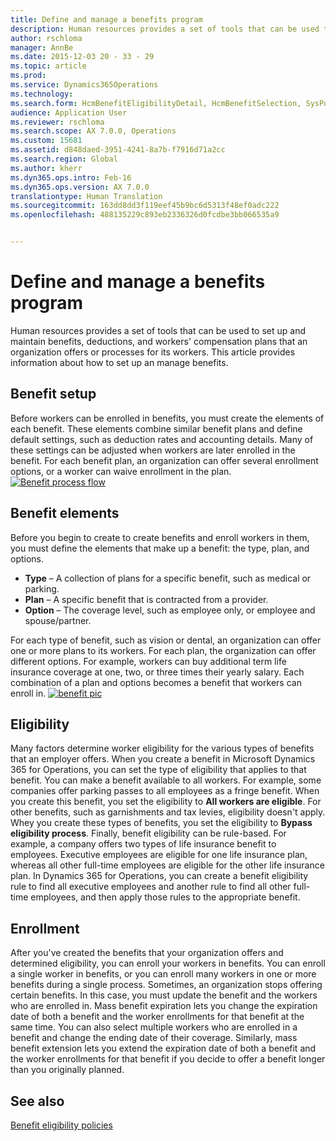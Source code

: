 ```yaml
---
title: Define and manage a benefits program
description: Human resources provides a set of tools that can be used to set up and maintain benefits, deductions, and workers&quot; compensation plans that an organization offers or processes for its workers. This article provides information about how to set up an manage benefits.
author: rschloma
manager: AnnBe
ms.date: 2015-12-03 20 - 33 - 29
ms.topic: article
ms.prod: 
ms.service: Dynamics365Operations
ms.technology: 
ms.search.form: HcmBenefitEligibilityDetail, HcmBenefitSelection, SysPolicyListPage, SysPolicySourceDocumentRuleType
audience: Application User
ms.reviewer: rschloma
ms.search.scope: AX 7.0.0, Operations
ms.custom: 15681
ms.assetid: d848daed-3951-4241-8a7b-f7916d71a2cc
ms.search.region: Global
ms.author: kherr
ms.dyn365.ops.intro: Feb-16
ms.dyn365.ops.version: AX 7.0.0
translationtype: Human Translation
ms.sourcegitcommit: 163dd8dd3f119eef45b9bc6d5313f48ef0adc222
ms.openlocfilehash: 488135229c893eb2336326d0fcdbe3bb066535a9


---
```


# <a name="define-and-manage-a-benefits-program"></a>Define and manage a benefits program

Human resources provides a set of tools that can be used to set up and maintain benefits, deductions, and workers' compensation plans that an organization offers or processes for its workers. This article provides information about how to set up an manage benefits.

<a name="benefit-setup"></a>Benefit setup
-------------

Before workers can be enrolled in benefits, you must create the elements of each benefit. These elements combine similar benefit plans and define default settings, such as deduction rates and accounting details. Many of these settings can be adjusted when workers are later enrolled in the benefit. For each benefit plan, an organization can offer several enrollment options, or a worker can waive enrollment in the plan. [![Benefit process flow](./media/benefit-process-flow1.png)](./media/benefit-process-flow1.png)

## <a name="benefit-elements"></a>Benefit elements
Before you begin to create to create benefits and enroll workers in them, you must define the elements that make up a benefit: the type, plan, and options.

-   **Type** – A collection of plans for a specific benefit, such as medical or parking.
-   **Plan** – A specific benefit that is contracted from a provider.
-   **Option** – The coverage level, such as employee only, or employee and spouse/partner.

For each type of benefit, such as vision or dental, an organization can offer one or more plans to its workers. For each plan, the organization can offer different options. For example, workers can buy additional term life insurance coverage at one, two, or three times their yearly salary. Each combination of a plan and options becomes a benefit that workers can enroll in. [![benefit pic](./media/benefit-pic.png)](./media/benefit-pic.png)

## <a name="eligibility"></a>Eligibility
Many factors determine worker eligibility for the various types of benefits that an employer offers. When you create a benefit in Microsoft Dynamics 365 for Operations, you can set the type of eligibility that applies to that benefit. You can make a benefit available to all workers. For example, some companies offer parking passes to all employees as a fringe benefit. When you create this benefit, you set the eligibility to **All workers are eligible**. For other benefits, such as garnishments and tax levies, eligibility doesn't apply. Whey you create these types of benefits, you set the eligibility to **Bypass eligibility process**. Finally, benefit eligibility can be rule-based. For example, a company offers two types of life insurance benefit to employees. Executive employees are eligible for one life insurance plan, whereas all other full-time employees are eligible for the other life insurance plan. In Dynamics 365 for Operations, you can create a benefit eligibility rule to find all executive employees and another rule to find all other full-time employees, and then apply those rules to the appropriate benefit.

## <a name="enrollment"></a>Enrollment
After you've created the benefits that your organization offers and determined eligibility, you can enroll your workers in benefits. You can enroll a single worker in benefits, or you can enroll many workers in one or more benefits during a single process. Sometimes, an organization stops offering certain benefits. In this case, you must update the benefit and the workers who are enrolled in. Mass benefit expiration lets you change the expiration date of both a benefit and the worker enrollments for that benefit at the same time. You can also select multiple workers who are enrolled in a benefit and change the ending date of their coverage. Similarly, mass benefit extension lets you extend the expiration date of both a benefit and the worker enrollments for that benefit if you decide to offer a benefit longer than you originally planned.

<a name="see-also"></a>See also
--------

[Benefit eligibility policies](benefit-eligibility-policies.md)




<!--HONumber=Feb17_HO3-->


